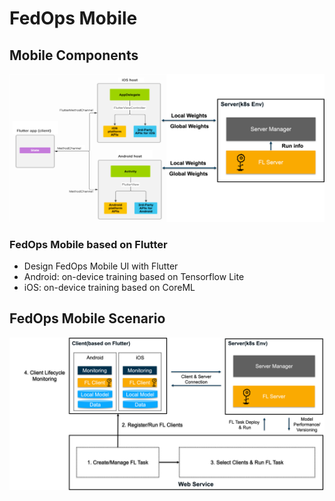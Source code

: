 # FedOps Mobile

## Mobile Components
![FedOps Mobile Image](../docs/images/mobile_detail.png)

### FedOps Mobile based on Flutter

- Design FedOps Mobile UI with Flutter
- Android: on-device training based on Tensorflow Lite
- iOS: on-device training based on CoreML


## FedOps Mobile Scenario
![FedOps Mobile Scenario](../docs/images/mobile_scenario.png)
